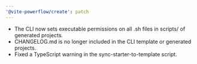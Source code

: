 ```yaml
---
'@vite-powerflow/create': patch
---
```


- The CLI now sets executable permissions on all .sh files in scripts/ of generated projects.
- CHANGELOG.md is no longer included in the CLI template or generated projects.
- Fixed a TypeScript warning in the sync-starter-to-template script.
